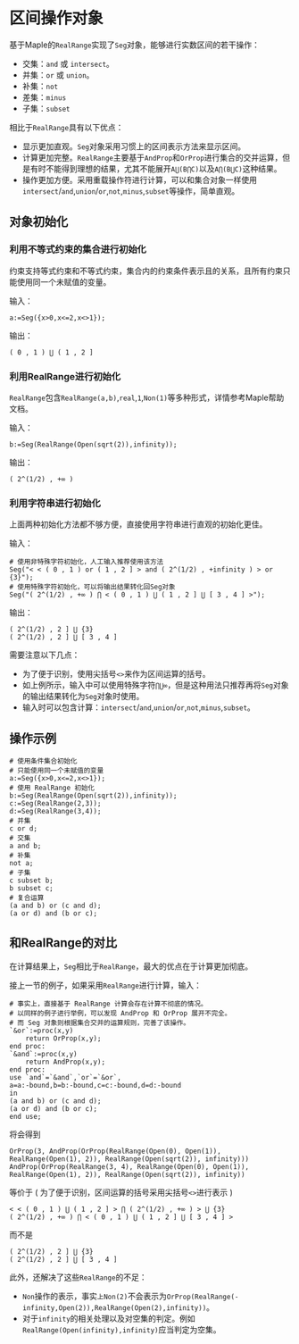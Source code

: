 # 区间操作对象
基于Maple的`RealRange`实现了`Seg`对象，能够进行实数区间的若干操作：
+ 交集：`and` 或 `intersect`。
+ 并集：`or`  或 `union`。
+ 补集：`not`
+ 差集：`minus`
+ 子集：`subset`

相比于`RealRange`具有以下优点：
+ 显示更加直观。`Seg`对象采用习惯上的区间表示方法来显示区间。
+ 计算更加完整。`RealRange`主要基于`AndProp`和`OrProp`进行集合的交并运算，但是有时不能得到理想的结果，尤其不能展开`A⋃(B⋂C)`以及`A⋂(B⋃C)`这种结果。
+ 操作更加方便。采用重载操作符进行计算，可以和集合对象一样使用`intersect`/`and`,`union`/`or`,`not`,`minus`,`subset`等操作，简单直观。

## 对象初始化
### 利用不等式约束的集合进行初始化
约束支持等式约束和不等式约束，集合内的约束条件表示且的关系，且所有约束只能使用同一个未赋值的变量。

输入：
```
a:=Seg({x>0,x<=2,x<>1});
```
输出：
```
( 0 , 1 ) ⋃ ( 1 , 2 ]
```

### 利用RealRange进行初始化
`RealRange`包含`RealRange(a,b)`,`real`,`1`,`Non(1)`等多种形式，详情参考Maple帮助文档。

输入：
```
b:=Seg(RealRange(Open(sqrt(2)),infinity));
```
输出：
```
( 2^(1/2) , +∞ )
```

### 利用字符串进行初始化
上面两种初始化方法都不够方便，直接使用字符串进行直观的初始化更佳。

输入：
```
# 使用非特殊字符初始化，人工输入推荐使用该方法
Seg("< < ( 0 , 1 ) or ( 1 , 2 ] > and ( 2^(1/2) , +infinity ) > or {3}");
# 使用特殊字符初始化，可以将输出结果转化回Seg对象
Seg("( 2^(1/2) , +∞ ) ⋂ < ( 0 , 1 ) ⋃ ( 1 , 2 ] ⋃ [ 3 , 4 ] >");
```
输出：
```
( 2^(1/2) , 2 ] ⋃ {3}
( 2^(1/2) , 2 ] ⋃ [ 3 , 4 ]
```

需要注意以下几点：
+ 为了便于识别，使用尖括号`<>`来作为区间运算的括号。
+ 如上例所示，输入中可以使用特殊字符`⋂⋃∞`，但是这种用法只推荐再将`Seg`对象的输出结果转化为`Seg`对象时使用。
+ 输入时可以包含计算：`intersect`/`and`,`union`/`or`,`not`,`minus`,`subset`。

## 操作示例
```
# 使用条件集合初始化
# 只能使用同一个未赋值的变量
a:=Seg({x>0,x<=2,x<>1});
# 使用 RealRange 初始化
b:=Seg(RealRange(Open(sqrt(2)),infinity));
c:=Seg(RealRange(2,3));
d:=Seg(RealRange(3,4));
# 并集
c or d;
# 交集
a and b;
# 补集
not a;
# 子集
c subset b;
b subset c;
# 复合运算
(a and b) or (c and d);
(a or d) and (b or c);
```

## 和RealRange的对比
在计算结果上，`Seg`相比于`RealRange`，最大的优点在于计算更加彻底。

接上一节的例子，如果采用`RealRange`进行计算，输入：
```
# 事实上，直接基于 RealRange 计算会存在计算不彻底的情况。
# 以同样的例子进行举例，可以发现 AndProp 和 OrProp 展开不完全。
# 而 Seg 对象则根据集合交并的运算规则，完善了该操作。
`&or`:=proc(x,y)
	return OrProp(x,y);
end proc:
`&and`:=proc(x,y)
	return AndProp(x,y);
end proc:
use `and`=`&and`,`or`=`&or`,
a=a:-bound,b=b:-bound,c=c:-bound,d=d:-bound 
in
(a and b) or (c and d);
(a or d) and (b or c);
end use;
```
将会得到
```
OrProp(3, AndProp(OrProp(RealRange(Open(0), Open(1)), RealRange(Open(1), 2)), RealRange(Open(sqrt(2)), infinity)))
AndProp(OrProp(RealRange(3, 4), RealRange(Open(0), Open(1)), RealRange(Open(1), 2)), RealRange(Open(sqrt(2)), infinity))
```
等价于 ( 为了便于识别，区间运算的括号采用尖括号`<>`进行表示 )
```
< < ( 0 , 1 ) ⋃ ( 1 , 2 ] > ⋂ ( 2^(1/2) , +∞ ) > ⋃ {3}
( 2^(1/2) , +∞ ) ⋂ < ( 0 , 1 ) ⋃ ( 1 , 2 ] ⋃ [ 3 , 4 ] >
```
而不是
```
( 2^(1/2) , 2 ] ⋃ {3}
( 2^(1/2) , 2 ] ⋃ [ 3 , 4 ]
```

此外，还解决了这些`RealRange`的不足：
+ `Non`操作的表示，事实`上Non(2)`不会表示为`OrProp(RealRange(-infinity,Open(2)),RealRange(Open(2),infinity))`。
+ 对于`infinity`的相关处理以及对空集的判定。例如`RealRange(Open(infinity),infinity)`应当判定为空集。